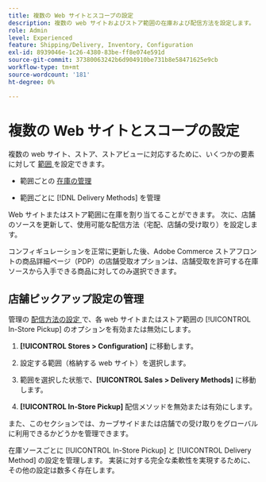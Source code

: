 ```yaml
---
title: 複数の Web サイトとスコープの設定
description: 複数の web サイトおよびストア範囲の在庫および配信方法を設定します。
role: Admin
level: Experienced
feature: Shipping/Delivery, Inventory, Configuration
exl-id: 8939046e-1c26-4380-83be-ff8e074e591d
source-git-commit: 37380063242b6d904910be731b8e58471625e9cb
workflow-type: tm+mt
source-wordcount: '181'
ht-degree: 0%

---
```


# 複数の Web サイトとスコープの設定

複数の web サイト、ストア、ストアビューに対応するために、いくつかの要素に対して [ 範囲 ](https://experienceleague.adobe.com/en/docs/commerce-admin/start/setup/websites-stores-views#scope-settings) を設定できます。

- 範囲ごとの [ 在庫の管理 ](https://experienceleague.adobe.com/en/docs/commerce-admin/inventory/stocks/stocks-manage)

- 範囲ごとに [!DNL Delivery Methods] を管理

Web サイトまたはストア範囲に在庫を割り当てることができます。 次に、店舗のソースを更新して、使用可能な配信方法（宅配、店舗の受け取り）を設定します。

コンフィギュレーションを正常に更新した後、Adobe Commerce ストアフロントの商品詳細ページ（PDP）の店舗受取オプションは、店舗受取を許可する在庫ソースから入手できる商品に対してのみ選択できます。

## 店舗ピックアップ設定の管理

管理の [ 配信方法の設定 ](enable-general.md#delivery-methods) で、各 web サイトまたはストア範囲の [!UICONTROL In-Store Pickup] のオプションを有効または無効にします。

1. **[!UICONTROL Stores > Configuration]** に移動します。

1. 設定する範囲（格納する web サイト）を選択します。

1. 範囲を選択した状態で、**[!UICONTROL Sales > Delivery Methods]** に移動します。

1. **[!UICONTROL In-Store Pickup]** 配信メソッドを無効または有効にします。

また、このセクションでは、カーブサイドまたは店舗での受け取りをグローバルに利用できるかどうかを管理できます。

在庫ソースごとに [!UICONTROL In-Store Pickup] と [!UICONTROL Delivery Method] の設定を管理します。 実装に対する完全な柔軟性を実現するために、その他の設定は数多く存在します。
